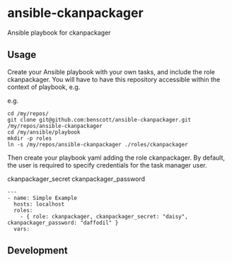 # ansible-ckanpackager
Ansible playbook for ckanpackager

## Usage

Create your Ansible playbook with your own tasks, and include the role ckanpackager.  You will have to have this repository accessible within the context of playbook, e.g.

e.g. 

```
cd /my/repos/
git clone git@github.com:benscott/ansible-ckanpackager.git /my/repos/ansible-ckanpackager
cd /my/ansible/playbook
mkdir -p roles
ln -s /my/repos/ansible-ckanpackager ./roles/ckanpackager
```

Then create your playbook yaml adding the role ckanpackager.  By default, the user is required to specify credentials for the task manager user.

ckanpackager_secret
ckanpackager_password

```
---
- name: Simple Example
  hosts: localhost
  roles:
    - { role: ckanpackager, ckanpackager_secret: "daisy", ckanpackager_password: "daffodil" }
  vars:
```

## Development



